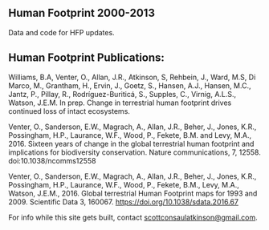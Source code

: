 ## Human Footprint 2000-2013
Data and code for HFP updates.

## Human Footprint Publications:

Williams, B.A, Venter, O., Allan, J.R., Atkinson, S, Rehbein, J., Ward, M.S, Di Marco, M., Grantham, H., Ervin, J., Goetz, S., Hansen, A.J., Hansen, M.C., Jantz, P., Pillay, R., Rodríguez-Buriticá, S., Supples, C., Virnig, A.L.S., Watson, J.E.M. In prep. Change in terrestrial human footprint drives continued loss of intact ecosystems. 

Venter, O., Sanderson, E.W., Magrach, A., Allan, J.R., Beher, J., Jones, K.R., Possingham, H.P., Laurance, W.F., Wood, P., Fekete, B.M. and Levy, M.A., 2016. Sixteen years of change in the global terrestrial human footprint and implications for biodiversity conservation. Nature communications, 7, 12558. doi:10.1038/ncomms12558

Venter, O., Sanderson, E.W., Magrach, A., Allan, J.R., Beher, J., Jones, K.R., Possingham, H.P., Laurance, W.F., Wood, P., Fekete, B.M., Levy, M.A., Watson, J.E.M., 2016. Global terrestrial Human Footprint maps for 1993 and 2009. Scientific Data 3, 160067. https://doi.org/10.1038/sdata.2016.67

For info while this site gets built, contact scottconsaulatkinson@gmail.com.

